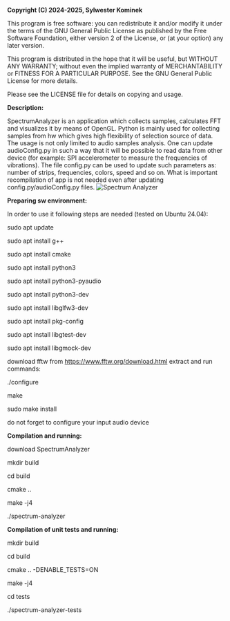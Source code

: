 **Copyright (C) 2024-2025, Sylwester Kominek**

This program is free software: you can redistribute it and/or modify
it under the terms of the GNU General Public License as published by
the Free Software Foundation, either version 2 of the License, or
(at your option) any later version.

This program is distributed in the hope that it will be useful,
but WITHOUT ANY WARRANTY; without even the implied warranty of
MERCHANTABILITY or FITNESS FOR A PARTICULAR PURPOSE.  See the
GNU General Public License for more details.

Please see the LICENSE file for details on copying and usage.


**Description:**

SpectrumAnalyzer is an application which collects samples, calculates FFT and visualizes it by means of OpenGL.
Python is mainly used for collecting samples from hw which gives high flexibility of selection source of data.
The usage is not only limited to audio samples analysis. One can update audioConfig.py in such a way that 
it will be possible to read data from other device (for example: SPI accelerometer to measure the frequencies of vibrations).
The file config.py can be used to update such parameters as:
number of strips, frequencies, colors, speed and so on.
What is important recompilation of app is not needed even after updating config.py/audioConfig.py files. 
![Spectrum Analyzer](https://github.com/user-attachments/assets/56436a83-ddf8-4308-8448-989e2c6d4f9b)


**Preparing sw environment:**

In order to use it following steps are needed (tested on Ubuntu 24.04):

sudo apt update

sudo apt install g++

sudo apt install cmake

sudo apt install python3

sudo apt install python3-pyaudio

sudo apt install python3-dev

sudo apt install libglfw3-dev

sudo apt install pkg-config

sudo apt install libgtest-dev

sudo apt install libgmock-dev

download fftw from https://www.fftw.org/download.html extract and run commands:

./configure

make 

sudo make install

do not forget to configure your input audio device

**Compilation and running:**

download SpectrumAnalyzer

mkdir build

cd build

cmake ..

make -j4

./spectrum-analyzer

**Compilation of unit tests and running:**

mkdir build

cd build

cmake .. -DENABLE_TESTS=ON

make -j4

cd tests

./spectrum-analyzer-tests


